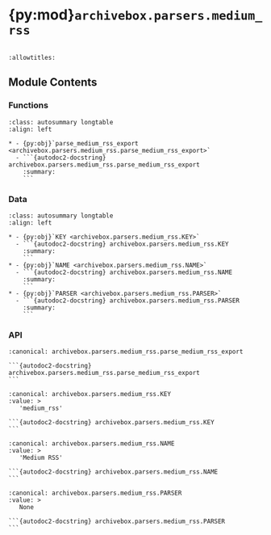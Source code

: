 # {py:mod}`archivebox.parsers.medium_rss`

```{py:module} archivebox.parsers.medium_rss
```

```{autodoc2-docstring} archivebox.parsers.medium_rss
:allowtitles:
```

## Module Contents

### Functions

````{list-table}
:class: autosummary longtable
:align: left

* - {py:obj}`parse_medium_rss_export <archivebox.parsers.medium_rss.parse_medium_rss_export>`
  - ```{autodoc2-docstring} archivebox.parsers.medium_rss.parse_medium_rss_export
    :summary:
    ```
````

### Data

````{list-table}
:class: autosummary longtable
:align: left

* - {py:obj}`KEY <archivebox.parsers.medium_rss.KEY>`
  - ```{autodoc2-docstring} archivebox.parsers.medium_rss.KEY
    :summary:
    ```
* - {py:obj}`NAME <archivebox.parsers.medium_rss.NAME>`
  - ```{autodoc2-docstring} archivebox.parsers.medium_rss.NAME
    :summary:
    ```
* - {py:obj}`PARSER <archivebox.parsers.medium_rss.PARSER>`
  - ```{autodoc2-docstring} archivebox.parsers.medium_rss.PARSER
    :summary:
    ```
````

### API

````{py:function} parse_medium_rss_export(rss_file: typing.IO[str], **_kwargs) -> typing.Iterable[archivebox.index.schema.Link]
:canonical: archivebox.parsers.medium_rss.parse_medium_rss_export

```{autodoc2-docstring} archivebox.parsers.medium_rss.parse_medium_rss_export
```
````

````{py:data} KEY
:canonical: archivebox.parsers.medium_rss.KEY
:value: >
   'medium_rss'

```{autodoc2-docstring} archivebox.parsers.medium_rss.KEY
```

````

````{py:data} NAME
:canonical: archivebox.parsers.medium_rss.NAME
:value: >
   'Medium RSS'

```{autodoc2-docstring} archivebox.parsers.medium_rss.NAME
```

````

````{py:data} PARSER
:canonical: archivebox.parsers.medium_rss.PARSER
:value: >
   None

```{autodoc2-docstring} archivebox.parsers.medium_rss.PARSER
```

````

